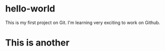 # hello-world
This is my first project on Git. I'm learning very exciting to work on Github.
# This is another

